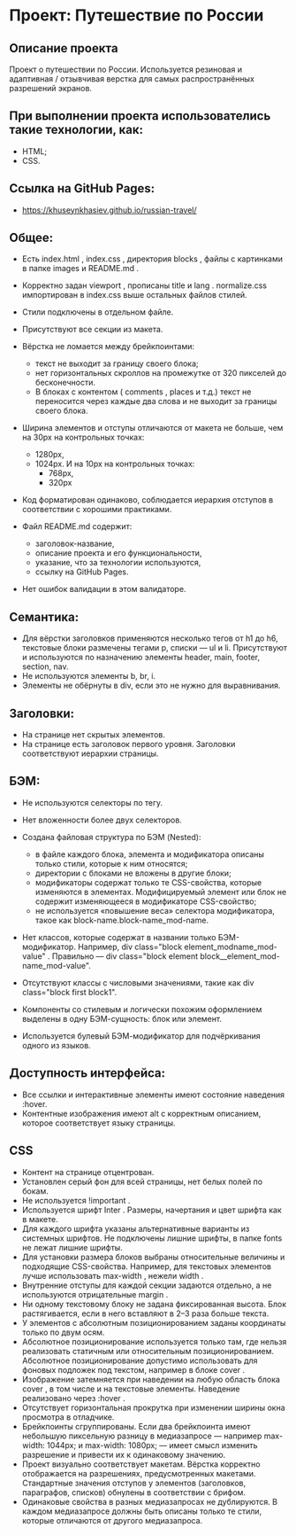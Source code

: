 # Проект: Путешествие по России

## Описание проекта

Проект о путешествии по России. Используется резиновая и адаптивная / отзывчивая верстка для самых распространённых разрешений экранов.

## При выполнении проекта использователись такие технологии, как:

- HTML;
- CSS.

## Ссылка на GitHub Pages:

- https://khuseynkhasiev.github.io/russian-travel/

## Общее:

- Есть index.html , index.css , директория blocks , файлы с картинками в папке images и README.md .
- Корректно задан viewport , прописаны title и lang .
  normalize.css импортирован в index.css выше остальных файлов стилей.
- Стили подключены в отдельном файле.
- Присутствуют все секции из макета.

- Вёрстка не ломается между брейкпоинтами:
  - текст не выходит за границу своего блока;
  - нет горизонтальных скроллов на промежутке от 320 пикселей до бесконечности.
  - В блоках с контентом ( comments , places и т.д.) текст не переносится через каждые два слова и не выходит за границы своего блока.

* Ширина элементов и отступы отличаются от макета не больше, чем на 30px на контрольных точках:

  - 1280px,
  - 1024px.
    И на 10px на контрольных точках:
    - 768px,
    - 320px

* Код форматирован одинаково, соблюдается иерархия отступов в соответствии с хорошими практиками.
* Файл README.md содержит:

  - заголовок-название,
  - описание проекта и его функциональности,
  - указание, что за технологии используются,
  - ссылку на GitHub Pages.

* Нет ошибок валидации в этом валидаторе.

## Семантика:

- Для вёрстки заголовков применяются несколько тегов от h1 до h6, текстовые блоки размечены тегами p, списки — ul и li. Присутствуют и используются по назначению элементы header, main, footer, section, nav.
- Не используются элементы b, br, i.
- Элементы не обёрнуты в div, если это не нужно для выравнивания.

## Заголовки:

- На странице нет скрытых элементов.
- На странице есть заголовок первого уровня. Заголовки соответствуют иерархии страницы.

## БЭМ:

- Не используются селекторы по тегу.
- Нет вложенности более двух селекторов.
- Создана файловая структура по БЭМ (Nested):

  - в файле каждого блока, элемента и модификатора описаны только стили, которые к ним относятся;
  - директории с блоками не вложены в другие блоки;
  - модификаторы содержат только те CSS-свойства, которые изменяются в элементах. Модифицируемый элемент или блок не содержит изменяющееся в модификаторе CSS-свойство;
  - не используется «повышение веса» селектора модификатора, такое как block-name.block-name_mod-name.

- Нет классов, которые содержат в названии только БЭМ-модификатор. Например, div class="block element_modname_mod-value" . Правильно — div class="block element block\_\_element_mod-name_mod-value".
- Отсутствуют классы с числовыми значениями, такие как div class="block first block1".
- Компоненты со стилевым и логически похожим оформлением выделены в одну БЭМ-сущность: блок или
  элемент.
- Используется булевый БЭМ-модификатор для подчёркивания одного из языков.

## Доступность интерфейса:

- Все ссылки и интерактивные элементы имеют состояние наведения :hover.
- Контентные изображения имеют alt с корректным описанием, которое соответствует языку страницы.

## CSS

- Контент на странице отцентрован.
- Установлен серый фон для всей страницы, нет белых полей по бокам.
- Не используется !important .
- Используется шрифт Inter . Размеры, начертания и цвет шрифта как в макете.
- Для каждого шрифта указаны альтернативные варианты из системных шрифтов. Не подключены лишние
  шрифты, в папке fonts не лежат лишние шрифты.
- Для установки размера блоков выбраны относительные величины и подходящие CSS-свойства. Например,
  для текстовых элементов лучше использовать max-width , нежели width .
- Внутренние отступы для каждой секции задаются отдельно, а не используются отрицательные margin .
- Ни одному текстовому блоку не задана фиксированная высота. Блок растягивается, если в него вставляют в
  2–3 раза больше текста.
- У элементов с абсолютным позиционированием заданы координаты только по двум осям.
- Абсолютное позиционирование используется только там, где нельзя реализовать статичным или
  относительным позиционированием. Абсолютное позиционирование допустимо использовать для фоновых
  подложек под текстом, например в блоке cover .
- Изображение затемняется при наведении на любую область блока cover , в том числе и на текстовые
  элементы. Наведение реализовано через :hover .
- Отсутствует горизонтальная прокрутка при изменении ширины окна просмотра в отладчике.
- Брейкпоинты сгруппированы. Если два брейкпоинта имеют небольшую пиксельную разницу в медиазапросе — например max-width: 1044px; и max-width: 1080px; — имеет смысл изменить разрешение и привести их к одинаковому значению.
- Проект визуально соответствует макетам. Вёрстка корректно отображается на разрешениях, предусмотренных макетами. Стандартные значения отступов у элементов (заголовков, параграфов, списков) обнулены в соответствии с брифом.
- Одинаковые свойства в разных медиазапросах не дублируются. В каждом медиазапросе должны быть описаны только те стили, которые отличаются от другого медиазапроса.
